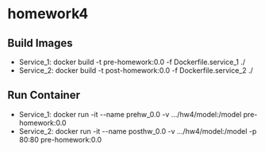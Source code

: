 # homework4

## Build Images
- Service_1: docker build -t pre-homework:0.0 -f Dockerfile.service_1 ./  
- Service_2: docker build -t post-homework:0.0 -f Dockerfile.service_2 ./

## Run Container
- Service_1: docker run -it --name prehw_0.0 -v .../hw4/model:/model pre-homework:0.0
- Service_2: docker run -it --name posthw_0.0 -v .../hw4/model:/model -p 80:80 pre-homework:0.0
